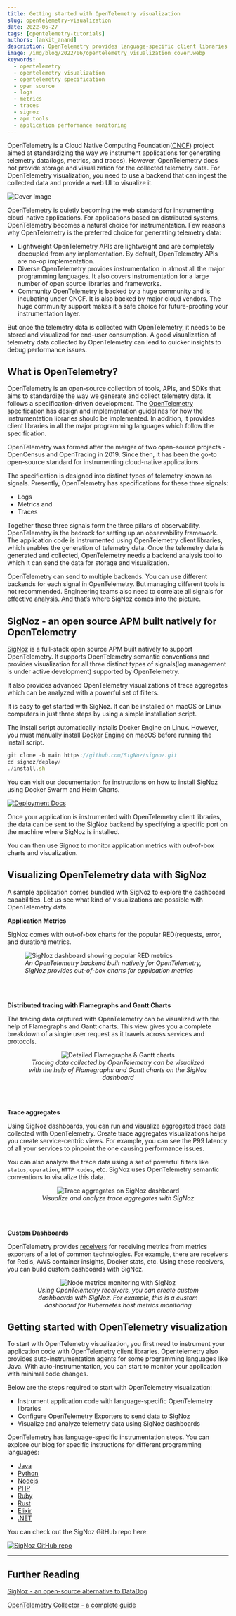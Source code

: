 ```yaml
---
title: Getting started with OpenTelemetry visualization
slug: opentelemetry-visualization
date: 2022-06-27
tags: [opentelemetry-tutorials]
authors: [ankit_anand]
description: OpenTelemetry provides language-specific client libraries to instrument application code for generating telemetry data. You can then use a backend analysis tool to visualize the collected OpenTelemetry data. In this article, we will see what types of OpenTelemetry visualizations are possible and how to use a backend analysis tool for OpenTelemetry visualization...
image: /img/blog/2022/06/opentelemetry_visualization_cover.webp
keywords:
  - opentelemetry
  - opentelemetry visualization
  - opentelemetry specification
  - open source
  - logs
  - metrics
  - traces
  - signoz
  - apm tools
  - application performance monitoring
---
```


<head>
  <link rel="canonical" href="https://signoz.io/blog/opentelemetry-visualization/"/>
  <title>Getting started with OpenTelemetry visualization</title>
</head>

OpenTelemetry is a Cloud Native Computing Foundation(<a href = "https://www.cncf.io/" rel="noopener noreferrer nofollow" target="_blank">CNCF</a>) project aimed at standardizing the way we instrument applications for generating telemetry data(logs, metrics, and traces). However, OpenTelemetry does not provide storage and visualization for the collected telemetry data. For OpenTelemetry visualization, you need to use a backend that can ingest the collected data and provide a web UI to visualize it.

<!--truncate-->

![Cover Image](/img/blog/2022/06/opentelemetry_visualization_cover.webp)

OpenTelemetry is quietly becoming the web standard for instrumenting cloud-native applications. For applications based on distributed systems, OpenTelemetry becomes a natural choice for instrumentation. Few reasons why OpenTelemetry is the preferred choice for generating telemetry data:

- Lightweight
OpenTelemetry APIs are lightweight and are completely decoupled from any implementation. By default, OpenTelemetry APIs are no-op implementation.
- Diverse
OpenTelemetry provides instrumentation in almost all the major programming languages. It also covers instrumentation for a large number of open source libraries and frameworks.
- Community
OpenTelemetry is backed by a huge community and is incubating under CNCF. It is also backed by major cloud vendors. The huge community support makes it a safe choice for future-proofing your instrumentation layer.

But once the telemetry data is collected with OpenTelemetry, it needs to be stored and visualized for end-user consumption. A good visualization of telemetry data collected by OpenTelemetry can lead to quicker insights to debug performance issues.

## What is OpenTelemetry?

OpenTelemetry is an open-source collection of tools, APIs, and SDKs that aims to standardize the way we generate and collect telemetry data. It follows a specification-driven development. The <a href = "https://github.com/open-telemetry/opentelemetry-specification" rel="noopener noreferrer nofollow" target="_blank">OpenTelemetry specification</a> has design and implementation guidelines for how the instrumentation libraries should be implemented. In addition, it provides client libraries in all the major programming languages which follow the specification.

OpenTelemetry was formed after the merger of two open-source projects - OpenCensus and OpenTracing in 2019. Since then, it has been the go-to open-source standard for instrumenting cloud-native applications.

The specification is designed into distinct types of telemetry known as signals. Presently, OpenTelemetry has specifications for these three signals:

- Logs
- Metrics and
- Traces

Together these three signals form the three pillars of observability. OpenTelemetry is the bedrock for setting up an observability framework. The application code is instrumented using OpenTelemetry client libraries, which enables the generation of telemetry data. Once the telemetry data is generated and collected, OpenTelemetry needs a backend analysis tool to which it can send the data for storage and visualization.

OpenTelemetry can send to multiple backends. You can use different backends for each signal in OpenTelemetry. But managing different tools is not recommended. Engineering teams also need to correlate all signals for effective analysis. And that’s where SigNoz comes into the picture.

## SigNoz - an open source APM built natively for OpenTelemetry

[SigNoz](https://signoz.io/) is a full-stack open source APM built natively to support OpenTelemetry. It supports OpenTelemetry semantic conventions and provides visualization for all three distinct types of signals(log management is under active development) supported by OpenTelemetry.

It also provides advanced OpenTelemetry visualizations of trace aggregates which can be analyzed with a powerful set of filters.

It is easy to get started with SigNoz. It can be installed on macOS or Linux computers in just three steps by using a simple installation script.

The install script automatically installs Docker Engine on Linux. However, you must manually install [Docker Engine](https://docs.docker.com/engine/install/) on macOS before running the install script.

```jsx
git clone -b main https://github.com/SigNoz/signoz.git
cd signoz/deploy/
./install.sh
```

You can visit our documentation for instructions on how to install SigNoz using Docker Swarm and Helm Charts.

[![Deployment Docs](/img/blog/common/deploy_docker_documentation.webp)](https://signoz.io/docs/install/docker/?utm_source=blog&utm_medium=opentelemetry_visualization)

Once your application is instrumented with OpenTelemetry client libraries, the data can be sent to the SigNoz backend by specifying a specific port on the machine where SigNoz is installed.

You can then use Signoz to monitor application metrics with out-of-box charts and visualization.

## Visualizing OpenTelemetry data with SigNoz

A sample application comes bundled with SigNoz to explore the dashboard capabilities. Let us see what kind of visualizations are possible with OpenTelemetry data.

**Application Metrics**

SigNoz comes with out-of-box charts for the popular RED(requests, error, and duration) metrics. 

<figure data-zoomable>
    <img src="/img/blog/common/signoz_charts_application_metrics.webp" alt="SigNoz dashboard showing popular RED metrics"/>
    <figcaption><i>An OpenTelemetry backend built natively for OpenTelemetry, SigNoz provides out-of-box charts for application metrics</i></figcaption>
</figure>

<br></br>

**Distributed tracing with Flamegraphs and Gantt Charts**

The tracing data captured with OpenTelemetry can be visualized with the help of Flamegraphs and Gantt charts. This view gives you a complete breakdown of a single user request as it travels across services and protocols.

<figure data-zoomable align='center'>
    <img src="/img/blog/common/signoz_flamegraphs.webp" alt="Detailed Flamegraphs & Gantt charts"/>
    <figcaption><i>Tracing data collected by OpenTelemetry can be visualized with the help of Flamegraphs and Gantt charts on the SigNoz dashboard</i></figcaption>
</figure>

<br></br>

**Trace aggregates**

Using SigNoz dashboards, you can run and visualize aggregated trace data collected with OpenTelemetry. Create trace aggregates visualizations helps you create service-centric views. For example, you can see the P99 latency of all your services to pinpoint the one causing performance issues.

You can also analyze the trace data using a set of powerful filters like `status`, `operation`, `HTTP codes`, etc. SigNoz uses OpenTelemetry semantic conventions to visualize this data.

<figure data-zoomable align='center'>
    <img src="/img/blog/common/trace_filter_apply_aggregates.webp" alt="Trace aggregates on SigNoz dashboard"/>
    <figcaption><i>Visualize  and analyze trace aggregates with SigNoz</i></figcaption>
</figure>

<br></br>

**Custom Dashboards**

OpenTelemetry provides [receivers](https://github.com/open-telemetry/opentelemetry-collector-contrib/tree/main/receiver) for receiving metrics from metrics exporters of a lot of common technologies. For example, there are receivers for Redis, AWS container insights, Docker stats, etc. Using these receivers, you can build custom dashboards with SigNoz.

<figure data-zoomable align='center'>
    <img src="/img/blog/2022/06/k8s_node_monitoring.webp" alt="Node metrics monitoring with SigNoz"/>
    <figcaption><i>Using OpenTelemetry receivers, you can create custom dashboards with SigNoz. For example, this is a custom dashboard for Kubernetes host metrics monitoring</i></figcaption>
</figure>



## Getting started with OpenTelemetry visualization

To start with OpenTelemetry visualization, you first need to instrument your application code with OpenTelemetry client libraries. Opentelemetry also provides auto-instrumentation agents for some programming languages like Java. With auto-instrumentation, you can start to monitor your application with minimal code changes.

Below are the steps required to start with OpenTelemetry visualization:

- Instrument application code with language-specific OpenTelemetry libraries
- Configure OpenTelemetry Exporters to send data to SigNoz
- Visualize and analyze telemetry data using SigNoz dashboards

OpenTelemetry has language-specific instrumentation steps. You can explore our blog for specific instructions for different programming languages:

- [Java](https://signoz.io/blog/opentelemetry-spring-boot/)
- [Python](https://signoz.io/blog/opentelemetry-django/)
- [Nodejs](https://signoz.io/opentelemetry/nodejs/)
- [PHP](https://signoz.io/blog/opentelemetry-php/)
- [Ruby](https://signoz.io/blog/opentelemetry-ruby/)
- [Rust](https://signoz.io/blog/opentelemetry-rust/)
- [Elixir](https://signoz.io/blog/opentelemetry-elixir/)
- [.NET](https://signoz.io/blog/opentelemetry-dotnet/)

You can check out the SigNoz GitHub repo here:

[![SigNoz GitHub repo](/img/blog/common/signoz_github.webp)](https://github.com/SigNoz/signoz)

---

## Further Reading

[SigNoz - an open-source alternative to DataDog](https://signoz.io/blog/open-source-datadog-alternative/)

[OpenTelemetry Collector - a complete guide](https://signoz.io/blog/opentelemetry-collector-complete-guide/)
